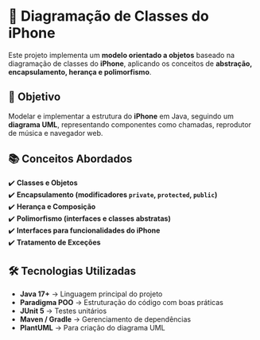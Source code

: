 # 📱 Diagramação de Classes do iPhone 

Este projeto implementa um **modelo orientado a objetos** baseado na diagramação de classes do **iPhone**, aplicando os conceitos de **abstração, encapsulamento, herança e polimorfismo**.  

## 📌 Objetivo  

Modelar e implementar a estrutura do **iPhone** em Java, seguindo um **diagrama UML**, representando componentes como chamadas, reprodutor de música e navegador web.  

## 📚 Conceitos Abordados  

✔️ **Classes e Objetos**  
✔️ **Encapsulamento (modificadores `private`, `protected`, `public`)**  
✔️ **Herança e Composição**  
✔️ **Polimorfismo (interfaces e classes abstratas)**  
✔️ **Interfaces para funcionalidades do iPhone**  
✔️ **Tratamento de Exceções**  

## 🛠️ Tecnologias Utilizadas  

- **Java 17+** → Linguagem principal do projeto  
- **Paradigma POO** → Estruturação do código com boas práticas  
- **JUnit 5** → Testes unitários  
- **Maven / Gradle** → Gerenciamento de dependências  
- **PlantUML** → Para criação do diagrama UML  
